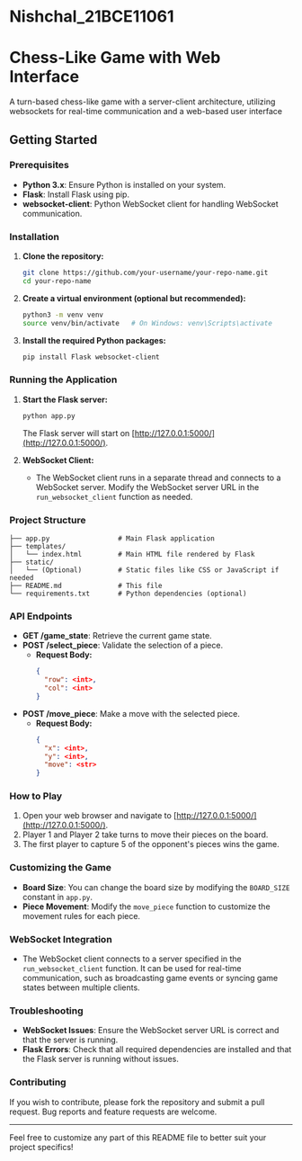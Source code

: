 # Nishchal_21BCE11061




# Chess-Like Game with Web Interface
A turn-based chess-like game with a server-client architecture, utilizing websockets for real-time communication and a web-based user interface

## Getting Started

### Prerequisites
- **Python 3.x**: Ensure Python is installed on your system.
- **Flask**: Install Flask using pip.
- **websocket-client**: Python WebSocket client for handling WebSocket communication.

### Installation
1. **Clone the repository:**
   ```bash
   git clone https://github.com/your-username/your-repo-name.git
   cd your-repo-name
   ```

2. **Create a virtual environment (optional but recommended):**
   ```bash
   python3 -m venv venv
   source venv/bin/activate   # On Windows: venv\Scripts\activate
   ```

3. **Install the required Python packages:**
   ```bash
   pip install Flask websocket-client
   ```

### Running the Application
1. **Start the Flask server:**
   ```bash
   python app.py
   ```

   The Flask server will start on [http://127.0.0.1:5000/](http://127.0.0.1:5000/).

2. **WebSocket Client:**
   - The WebSocket client runs in a separate thread and connects to a WebSocket server. Modify the WebSocket server URL in the `run_websocket_client` function as needed.

### Project Structure
```
├── app.py                 # Main Flask application
├── templates/
│   └── index.html         # Main HTML file rendered by Flask
├── static/
│   └── (Optional)         # Static files like CSS or JavaScript if needed
├── README.md              # This file
└── requirements.txt       # Python dependencies (optional)
```

### API Endpoints
- **GET /game_state**: Retrieve the current game state.
- **POST /select_piece**: Validate the selection of a piece.
  - **Request Body:**
    ```json
    {
      "row": <int>,
      "col": <int>
    }
    ```
- **POST /move_piece**: Make a move with the selected piece.
  - **Request Body:**
    ```json
    {
      "x": <int>,
      "y": <int>,
      "move": <str>
    }
    ```

### How to Play
1. Open your web browser and navigate to [http://127.0.0.1:5000/](http://127.0.0.1:5000/).
2. Player 1 and Player 2 take turns to move their pieces on the board.
3. The first player to capture 5 of the opponent's pieces wins the game.

### Customizing the Game
- **Board Size**: You can change the board size by modifying the `BOARD_SIZE` constant in `app.py`.
- **Piece Movement**: Modify the `move_piece` function to customize the movement rules for each piece.

### WebSocket Integration
- The WebSocket client connects to a server specified in the `run_websocket_client` function. It can be used for real-time communication, such as broadcasting game events or syncing game states between multiple clients.

### Troubleshooting
- **WebSocket Issues**: Ensure the WebSocket server URL is correct and that the server is running.
- **Flask Errors**: Check that all required dependencies are installed and that the Flask server is running without issues.

### Contributing
If you wish to contribute, please fork the repository and submit a pull request. Bug reports and feature requests are welcome.

---

Feel free to customize any part of this README file to better suit your project specifics!
